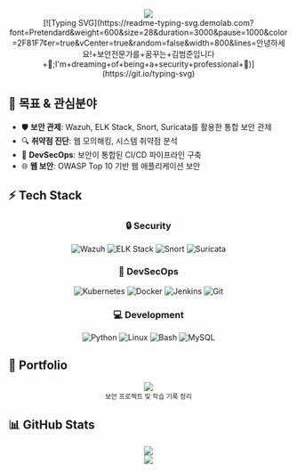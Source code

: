 <div align="center">
  <img src="https://capsule-render.vercel.app/api?type=waving&color=0:2F81F7,100:79C0FF&height=120&section=header&text=Security%20Explorer&fontSize=40&fontColor=ffffff&animation=twinkling&fontAlignY=35&fontFamily=Pretendard" />
</div>

<div align="center">
  [![Typing SVG](https://readme-typing-svg.demolab.com?font=Pretendard&weight=600&size=28&duration=3000&pause=1000&color=2F81F7&center=true&vCenter=true&random=false&width=800&lines=안녕하세요!+보안전문가를+꿈꾸는+김범준입니다+👋;I'm+dreaming+of+being+a+security+professional+💫)](https://git.io/typing-svg)
</div>

## 🎯 목표 & 관심분야
- 🛡️ **보안 관제**: Wazuh, ELK Stack, Snort, Suricata를 활용한 통합 보안 관제
- 🔍 **취약점 진단**: 웹 모의해킹, 시스템 취약점 분석
- 🚀 **DevSecOps**: 보안이 통합된 CI/CD 파이프라인 구축
- 🌐 **웹 보안**: OWASP Top 10 기반 웹 애플리케이션 보안

## ⚡ Tech Stack
<div align="center">
  
### 🔒 Security
![Wazuh](https://img.shields.io/badge/Wazuh-326CE5?style=for-the-badge&logo=shield&logoColor=white)
![ELK Stack](https://img.shields.io/badge/ELK%20Stack-005571?style=for-the-badge&logo=elastic&logoColor=white)
![Snort](https://img.shields.io/badge/Snort-FF0000?style=for-the-badge&logo=shield&logoColor=white)
![Suricata](https://img.shields.io/badge/Suricata-000000?style=for-the-badge&logo=shield&logoColor=white)

### 🚀 DevSecOps
![Kubernetes](https://img.shields.io/badge/Kubernetes-326CE5?style=for-the-badge&logo=kubernetes&logoColor=white)
![Docker](https://img.shields.io/badge/Docker-2496ED?style=for-the-badge&logo=docker&logoColor=white)
![Jenkins](https://img.shields.io/badge/Jenkins-D24939?style=for-the-badge&logo=jenkins&logoColor=white)
![Git](https://img.shields.io/badge/Git-F05032?style=for-the-badge&logo=git&logoColor=white)

### 💻 Development
![Python](https://img.shields.io/badge/Python-3776AB?style=for-the-badge&logo=python&logoColor=white)
![Linux](https://img.shields.io/badge/Linux-FCC624?style=for-the-badge&logo=linux&logoColor=black)
![Bash](https://img.shields.io/badge/Bash-4EAA25?style=for-the-badge&logo=gnu-bash&logoColor=white)
![MySQL](https://img.shields.io/badge/MySQL-4479A1?style=for-the-badge&logo=mysql&logoColor=white)

</div>

## 🔗 Portfolio
<div align="center">
  <a href="https://www.notion.so/Joon-s-Information-Security-Record-2e8d6eb090ec4e608137dad26e774881">
    <img src="https://img.shields.io/badge/📚%20정보보안%20포트폴리오-white?style=for-the-badge&logo=notion&logoColor=black"/>
  </a>
  <br>
  <sub>보안 프로젝트 및 학습 기록 정리</sub>
</div>

## 📊 GitHub Stats
<div align="center">
  <img src="https://github-readme-stats-sigma-five.vercel.app/api?username=kimbeomjoon90&show_icons=true&theme=tokyonight&locale=kr" />
</div>

<div align="center">
  <img src="https://capsule-render.vercel.app/api?type=waving&color=gradient&height=150&section=footer" />
</div>
